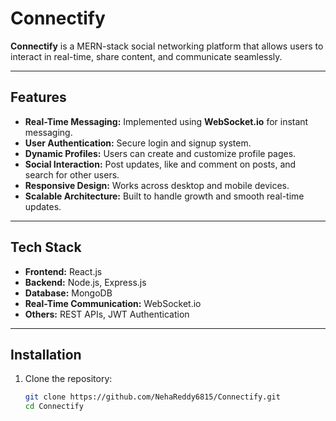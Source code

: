 # Connectify


**Connectify** is a MERN-stack social networking platform that allows users to interact in real-time, share content, and communicate seamlessly.  

---

## Features

- **Real-Time Messaging:** Implemented using **WebSocket.io** for instant messaging.  
- **User Authentication:** Secure login and signup system.  
- **Dynamic Profiles:** Users can create and customize profile pages.  
- **Social Interaction:** Post updates, like and comment on posts, and search for other users.  
- **Responsive Design:** Works across desktop and mobile devices.  
- **Scalable Architecture:** Built to handle growth and smooth real-time updates.  

---

## Tech Stack

- **Frontend:** React.js  
- **Backend:** Node.js, Express.js  
- **Database:** MongoDB  
- **Real-Time Communication:** WebSocket.io  
- **Others:** REST APIs, JWT Authentication  

---

## Installation

1. Clone the repository:

   ```bash
   git clone https://github.com/NehaReddy6815/Connectify.git
   cd Connectify
